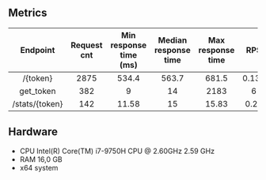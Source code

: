 ## Metrics

| Endpoint            | Request cnt  | Min response time (ms) | Median response time | Max response time | RPS  | 
|:-------------------:|:------------:|:----------------------:|:--------------------:|:-----------------:|:----:|
| /{token}            | 2875         | 534.4                  | 563.7                | 681.5             | 0.138| 
| get_token           | 382          | 9                      | 14                   | 2183              | 6    |       
| /stats/{token}      | 142          | 11.58                  | 15                   | 15.83             | 0.24 | 

## Hardware 

- CPU	Intel(R) Core(TM) i7-9750H CPU @ 2.60GHz   2.59 GHz
- RAM	16,0 GB
- x64 system
